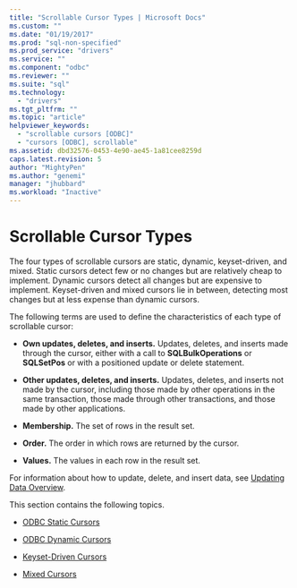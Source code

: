 ```yaml
---
title: "Scrollable Cursor Types | Microsoft Docs"
ms.custom: ""
ms.date: "01/19/2017"
ms.prod: "sql-non-specified"
ms.prod_service: "drivers"
ms.service: ""
ms.component: "odbc"
ms.reviewer: ""
ms.suite: "sql"
ms.technology: 
  - "drivers"
ms.tgt_pltfrm: ""
ms.topic: "article"
helpviewer_keywords: 
  - "scrollable cursors [ODBC]"
  - "cursors [ODBC], scrollable"
ms.assetid: dbd32576-0453-4e90-ae45-1a81cee8259d
caps.latest.revision: 5
author: "MightyPen"
ms.author: "genemi"
manager: "jhubbard"
ms.workload: "Inactive"
---
```

# Scrollable Cursor Types
The four types of scrollable cursors are static, dynamic, keyset-driven, and mixed. Static cursors detect few or no changes but are relatively cheap to implement. Dynamic cursors detect all changes but are expensive to implement. Keyset-driven and mixed cursors lie in between, detecting most changes but at less expense than dynamic cursors.  
  
 The following terms are used to define the characteristics of each type of scrollable cursor:  
  
-   **Own updates, deletes, and inserts.** Updates, deletes, and inserts made through the cursor, either with a call to **SQLBulkOperations** or **SQLSetPos** or with a positioned update or delete statement.  
  
-   **Other updates, deletes, and inserts.** Updates, deletes, and inserts not made by the cursor, including those made by other operations in the same transaction, those made through other transactions, and those made by other applications.  
  
-   **Membership.** The set of rows in the result set.  
  
-   **Order.** The order in which rows are returned by the cursor.  
  
-   **Values.** The values in each row in the result set.  
  
 For information about how to update, delete, and insert data, see [Updating Data Overview](../../../odbc/reference/develop-app/updating-data-overview.md).  
  
 This section contains the following topics.  
  
-   [ODBC Static Cursors](../../../odbc/reference/develop-app/odbc-static-cursors.md)  
  
-   [ODBC Dynamic Cursors](../../../odbc/reference/develop-app/odbc-dynamic-cursors.md)  
  
-   [Keyset-Driven Cursors](../../../odbc/reference/develop-app/keyset-driven-cursors.md)  
  
-   [Mixed Cursors](../../../odbc/reference/develop-app/mixed-cursors.md)
